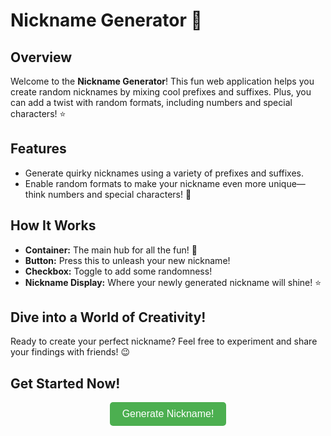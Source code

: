 <h1>Nickname Generator &#127881;</h1>
<h2>Overview</h2>
<p>Welcome to the <strong>Nickname Generator</strong>! This fun web application helps you create random nicknames by mixing cool prefixes and suffixes. Plus, you can add a twist with random formats, including numbers and special characters! &#11088;</p>

<h2>Features</h2>
<ul>
    <li>Generate quirky nicknames using a variety of prefixes and suffixes.</li>
    <li>Enable random formats to make your nickname even more unique—think numbers and special characters! &#127881;</li>
</ul>

<h2>How It Works</h2>
<ul>
    <li><strong>Container:</strong> The main hub for all the fun! &#127881;</li>
    <li><strong>Button:</strong> Press this to unleash your new nickname!</li>
    <li><strong>Checkbox:</strong> Toggle to add some randomness!</li>
    <li><strong>Nickname Display:</strong> Where your newly generated nickname will shine! &#11088;</li>
</ul>

<h2>Dive into a World of Creativity!</h2>
<p>Ready to create your perfect nickname? Feel free to experiment and share your findings with friends! &#128521;</p>

<h2>Get Started Now!</h2>
<div style="text-align: center;">
    <button style="padding: 10px 20px; font-size: 16px; background-color: #4CAF50; color: white; border: none; border-radius: 5px; cursor: pointer;">Generate Nickname!</button>
</div>
